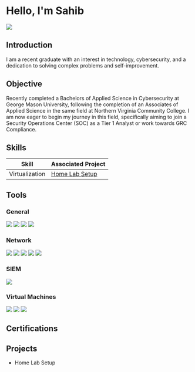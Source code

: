 # Hello, I'm Sahib
<a href="https://www.linkedin.com/in/sahib-pannu-a29010291/"><img src="https://img.shields.io/badge/-LinkedIn-0072b1?&style=for-the-badge&logo=linkedin&logoColor=white" /></a>

## Introduction

I am a recent graduate with an interest in technology, cybersecurity, and a dedication to solving complex problems and self-improvement.

## Objective

Recently completed a Bachelors of Applied Science in Cybersecurity at George Mason University, following the completion of an Associates of Applied Science in the same field at Northern Virginia Community College. I am now eager to begin my journey in this field, specifically aiming to join a Security Operations Center (SOC) as a Tier 1 Analyst or work towards GRC Compliance.

## Skills

| Skill                                         | Associated Project         |
|-----------------------------------------------|----------------------------|
| Virtualization                                | <a href="https://github.com/SPannu036/Home-Lab-Setup/blob/main/README.md">Home Lab Setup</a>|


## Tools

### General
<div>
  <img src="https://img.shields.io/badge/-Microsoft_Office-D83B01?style=for-the-badge&logo=microsoft-office&logoColor=white" />
  <img src="https://img.shields.io/badge/-Google_Workspace-4285F4?style=for-the-badge&logo=googleworkspace&logoColor=white" />
  <img src="https://img.shields.io/badge/-Proofpoint-ED1C24?style=for-the-badge&logoColor=white" />
  <img src="https://img.shields.io/badge/-SolarWinds-FF6600?style=for-the-badge&logoColor=white" />
</div>

### Network
<div>
  <img src="https://img.shields.io/badge/-Wireshark-1679A7?style=for-the-badge&logo=wireshark&logoColor=white" />
  <img src="https://img.shields.io/badge/-Tenable_Nessus-0095D5?style=for-the-badge&logo=tenable&logoColor=white" />
  <img src="https://img.shields.io/badge/-pfSense-212C3D?style=for-the-badge&logo=pfSense&logoColor=white" />
  <img src="https://img.shields.io/badge/-Trellix-AA1F2F?style=for-the-badge&logoColor=white" />
  <img src="https://img.shields.io/badge/-Cisco_Meraki-DB0B16?style=for-the-badge&logo=cisco&logoColor=white" />
</div>

### SIEM
<div>
  <img src="https://img.shields.io/badge/-IBM_QRadar-052FAD?style=for-the-badge&logo=ibm&logoColor=white" />
</div>

### Virtual Machines
<div>
  <img src="https://img.shields.io/badge/-Windows_Hypervisor-0078D6?style=for-the-badge&logo=microsoft&logoColor=white" />
  <img src="https://img.shields.io/badge/-VirtualBox-183A61?style=for-the-badge&logo=virtualbox&logoColor=white" />
  <img src="https://img.shields.io/badge/-VMware-607078?style=for-the-badge&logo=vmware&logoColor=white" />
</div>

## Certifications


## Projects
- Home Lab Setup
